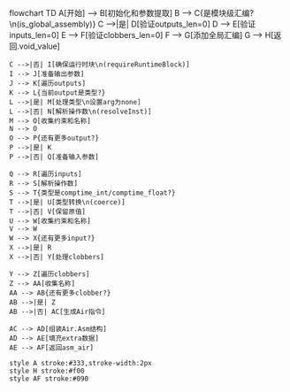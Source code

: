 flowchart TD
    A[开始] --> B[初始化和参数提取]
    B --> C{是模块级汇编?\n(is_global_assembly)}
    C -->|是| D[验证outputs_len=0]
    D --> E[验证inputs_len=0]
    E --> F[验证clobbers_len=0]
    F --> G[添加全局汇编]
    G --> H[返回.void_value]
    
    C -->|否| I[确保运行时块\n(requireRuntimeBlock)]
    I --> J[准备输出参数]
    J --> K[遍历outputs]
    K --> L{当前output是类型?}
    L -->|是| M[处理类型\n设置arg为none]
    L -->|否| N[解析操作数\n(resolveInst)]
    M --> O[收集约束和名称]
    N --> O
    O --> P{还有更多output?}
    P -->|是| K
    P -->|否| Q[准备输入参数]
    
    Q --> R[遍历inputs]
    R --> S[解析操作数]
    S --> T{类型是comptime_int/comptime_float?}
    T -->|是| U[类型转换\n(coerce)]
    T -->|否| V[保留原值]
    U --> W[收集约束和名称]
    V --> W
    W --> X{还有更多input?}
    X -->|是| R
    X -->|否| Y[处理clobbers]
    
    Y --> Z[遍历clobbers]
    Z --> AA[收集名称]
    AA --> AB{还有更多clobber?}
    AB -->|是| Z
    AB -->|否| AC[生成Air指令]
    
    AC --> AD[组装Air.Asm结构]
    AD --> AE[填充extra数据]
    AE --> AF[返回asm_air]
    
    style A stroke:#333,stroke-width:2px
    style H stroke:#f00
    style AF stroke:#090

